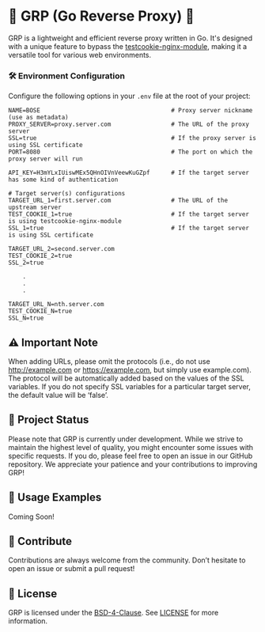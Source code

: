 # 🚀 GRP (Go Reverse Proxy) 🔄

GRP is a lightweight and efficient reverse proxy written in Go. It's designed with a unique feature to bypass the [testcookie-nginx-module](https://github.com/kyprizel/testcookie-nginx-module), making it a versatile tool for various web environments.

### 🛠️ Environment Configuration

Configure the following options in your `.env` file at the root of your project:

```env
NAME=BOSE                                     # Proxy server nickname (use as metadata)
PROXY_SERVER=proxy.server.com                 # The URL of the proxy server
SSL=true                                      # If the proxy server is using SSL certificate
PORT=8080                                     # The port on which the proxy server will run

API_KEY=H3mYLxIUiswMEx5QHnOIVnVeewKuGZpf      # If the target server has some kind of authentication

# Target server(s) configurations
TARGET_URL_1=first.server.com                 # The URL of the upstream server
TEST_COOKIE_1=true                            # If the target server is using testcookie-nginx-module
SSL_1=true                                    # If the target server is using SSL certificate

TARGET_URL_2=second.server.com
TEST_COOKIE_2=true
SSL_2=true

    .
    .
    . 

TARGET_URL_N=nth.server.com
TEST_COOKIE_N=true
SSL_N=true
```
## ⚠️ Important Note 
When adding URLs, please omit the protocols (i.e., do not use http://example.com or https://example.com, but simply use example.com). The protocol will be automatically added based on the values of the SSL variables. If you do not specify SSL variables for a particular target server, the default value will be ‘false’.

## 🚧 Project Status

Please note that GRP is currently under development. While we strive to maintain the highest level of quality, you might encounter some issues with specific requests. If you do, please feel free to open an issue in our GitHub repository. We appreciate your patience and your contributions to improving GRP!

## 📖 Usage Examples

Coming Soon!

## 🤝 Contribute

Contributions are always welcome from the community. Don’t hesitate to open an issue or submit a pull request!

## 📄 License

GRP is licensed under the [BSD-4-Clause](./LICENSE). See [LICENSE](./LICENSE) for more information.